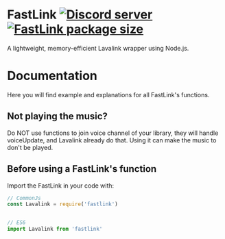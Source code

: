 FastLink <a href="https://discord.gg/ut6qxsgtME"><img src="https://img.shields.io/discord/948014684630560768?color=5865F2&logo=discord&logoColor=white" alt="Discord server"/></a> [![FastLink package size](https://packagephobia.now.sh/badge?p=fastlink)](https://packagephobia.now.sh/result?p=fastlink)
====

A lightweight, memory-efficient Lavalink wrapper using Node.js.

# Documentation

  Here you will find example and explanations for all FastLink's functions.
  
## Not playing the music?

  Do NOT use functions to join voice channel of your library, they will handle voiceUpdate, and Lavalink already do that. Using it can make the music to don't be played.

## Before using a FastLink's function

  Import the FastLink in your code with:

  ```js
  // CommonJs
  const Lavalink = require('fastlink')


  // ES6
  import Lavalink from 'fastlink'
  ```

